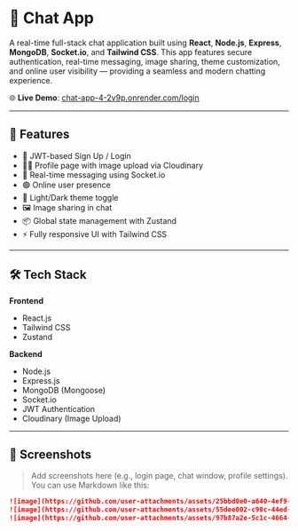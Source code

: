 # 💬 Chat App

A real-time full-stack chat application built using **React**, **Node.js**, **Express**, **MongoDB**, **Socket.io**, and **Tailwind CSS**. This app features secure authentication, real-time messaging, image sharing, theme customization, and online user visibility — providing a seamless and modern chatting experience.

🌐 **Live Demo**: [chat-app-4-2v9p.onrender.com/login](https://chat-app-4-2v9p.onrender.com/login)

---

## 🚀 Features

- 🔐 JWT-based Sign Up / Login
- 🧑‍💼 Profile page with image upload via Cloudinary
- 💬 Real-time messaging using Socket.io
- 🟢 Online user presence
- 🌙 Light/Dark theme toggle
- 🖼️ Image sharing in chat
- 📦 Global state management with Zustand
- ⚡ Fully responsive UI with Tailwind CSS

---

## 🛠️ Tech Stack

**Frontend**  
- React.js  
- Tailwind CSS  
- Zustand

**Backend**  
- Node.js  
- Express.js  
- MongoDB (Mongoose)  
- Socket.io  
- JWT Authentication  
- Cloudinary (Image Upload)

---

## 📸 Screenshots

> Add screenshots here (e.g., login page, chat window, profile settings). You can use Markdown like this:

```markdown
![image](https://github.com/user-attachments/assets/25bbd0e0-a640-4ef9-a20e-a248905b7dde)
![image](https://github.com/user-attachments/assets/55dee002-c90c-44ed-9cb1-43747adf46a3)
![image](https://github.com/user-attachments/assets/97b87a2e-5c1c-4664-8d67-e6a9acbaa67c)

